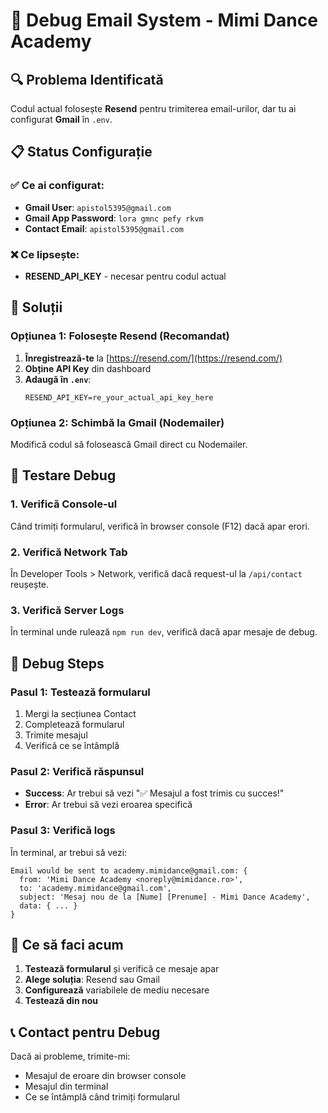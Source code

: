 # 🐛 Debug Email System - Mimi Dance Academy

## 🔍 Problema Identificată

Codul actual folosește **Resend** pentru trimiterea email-urilor, dar tu ai configurat **Gmail** în `.env`.

## 📋 Status Configurație

### ✅ Ce ai configurat:
- **Gmail User**: `apistol5395@gmail.com`
- **Gmail App Password**: `lora gmnc pefy rkvm`
- **Contact Email**: `apistol5395@gmail.com`

### ❌ Ce lipsește:
- **RESEND_API_KEY** - necesar pentru codul actual

## 🚀 Soluții

### Opțiunea 1: Folosește Resend (Recomandat)
1. **Înregistrează-te** la [https://resend.com/](https://resend.com/)
2. **Obține API Key** din dashboard
3. **Adaugă în `.env`**:
   ```
   RESEND_API_KEY=re_your_actual_api_key_here
   ```

### Opțiunea 2: Schimbă la Gmail (Nodemailer)
Modifică codul să folosească Gmail direct cu Nodemailer.

## 🧪 Testare Debug

### 1. Verifică Console-ul
Când trimiți formularul, verifică în browser console (F12) dacă apar erori.

### 2. Verifică Network Tab
În Developer Tools > Network, verifică dacă request-ul la `/api/contact` reușește.

### 3. Verifică Server Logs
În terminal unde rulează `npm run dev`, verifică dacă apar mesaje de debug.

## 🔧 Debug Steps

### Pasul 1: Testează formularul
1. Mergi la secțiunea Contact
2. Completează formularul
3. Trimite mesajul
4. Verifică ce se întâmplă

### Pasul 2: Verifică răspunsul
- **Success**: Ar trebui să vezi "✅ Mesajul a fost trimis cu succes!"
- **Error**: Ar trebui să vezi eroarea specifică

### Pasul 3: Verifică logs
În terminal, ar trebui să vezi:
```
Email would be sent to academy.mimidance@gmail.com: {
  from: 'Mimi Dance Academy <noreply@mimidance.ro>',
  to: 'academy.mimidance@gmail.com',
  subject: 'Mesaj nou de la [Nume] [Prenume] - Mimi Dance Academy',
  data: { ... }
}
```

## 🎯 Ce să faci acum

1. **Testează formularul** și verifică ce mesaje apar
2. **Alege soluția**: Resend sau Gmail
3. **Configurează** variabilele de mediu necesare
4. **Testează din nou**

## 📞 Contact pentru Debug

Dacă ai probleme, trimite-mi:
- Mesajul de eroare din browser console
- Mesajul din terminal
- Ce se întâmplă când trimiți formularul
